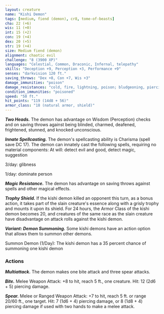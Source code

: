 ```yaml
---
layout: creature
name: "Kishi Demon"
tags: [medium, fiend (demon), cr8, tome-of-beasts]
cha: 22 (+6)
wis: 11 (+0)
int: 15 (+2)
con: 19 (+4)
dex: 20 (+5)
str: 19 (+4)
size: Medium fiend (demon)
alignment: chaotic evil
challenge: "8 (3900 XP)"
languages: "Celestial, Common, Draconic, Infernal, telepathy"
skills: "Deception +9, Perception +3, Performance +9"
senses: "darkvision 120 ft."
saving_throws: "Dex +8, Con +7, Wis +3"
damage_immunities: "poison"
damage_resistances: "cold, fire, lightning, poison; bludgeoning, piercing, and slashing from nonmagical weapons"
condition_immunities: "poisoned"
speed: "50 ft."
hit_points: "119 (14d8 + 56)"
armor_class: "18 (natural armor, shield)"
---
```


***Two Heads.*** The demon has advantage on Wisdom (Perception) checks and on saving throws against being blinded, charmed, deafened, frightened, stunned, and knocked unconscious.

***Innate Spellcasting.*** The demon's spellcasting ability is Charisma (spell save DC 17). The demon can innately cast the following spells, requiring no material components: At will: detect evil and good, detect magic, suggestion

3/day: glibness

1/day: dominate person

***Magic Resistance.*** The demon has advantage on saving throws against spells and other magical effects.

***Trophy Shield.*** If the kishi demon killed an opponent this turn, as a bonus action, it takes part of the slain creature's essence along with a grisly trophy and mounts it upon its shield. For 24 hours, the Armor Class of the kishi demon becomes 20, and creatures of the same race as the slain creature have disadvantage on attack rolls against the kishi demon.

***Variant: Demon Summoning.*** Some kishi demons have an action option that allows them to summon other demons.

Summon Demon (1/Day): The kishi demon has a 35 percent chance of summoning one kishi demon

### Actions

***Multiattack.*** The demon makes one bite attack and three spear attacks.

***Bite.*** Melee Weapon Attack: +8 to hit, reach 5 ft., one creature. Hit: 12 (2d6 + 5) piercing damage.

***Spear.*** Melee or Ranged Weapon Attack: +7 to hit, reach 5 ft. or range 20/60 ft., one target. Hit: 7 (1d6 + 4) piercing damage, or 8 (1d8 + 4) piercing damage if used with two hands to make a melee attack.

